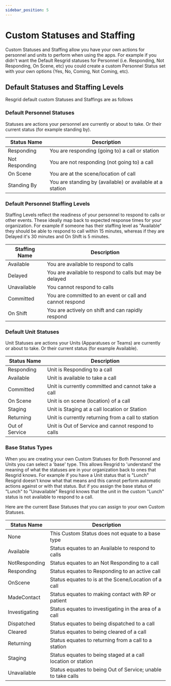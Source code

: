 ```yaml
---
sidebar_position: 5
---
```


# Custom Statuses and Staffing

Custom Statuses and Staffing allow you have your own actions for personnel and units to perform when using the apps. For example if you didn't want the Default Resgrid statuses for Personnel (i.e. Responding, Not Responding, On Scene, etc) you could create a custom Personnel Status set with your own options (Yes, No, Coming, Not Coming, etc).

## Default Statuses and Staffing Levels
Resgrid default custom Statuses and Staffings are as follows

### Default Personnel Statuses

Statuses are actions your personnel are currently or about to take. Or their current status (for example standing by).

| Status Name          | Description                                               |
| -------------------- | --------------------------------------------------------- |
| Responding           | You are responding (going to) a call or station           |
| Not Responding       | You are not responding (not going to) a call              |
| On Scene             | You are at the scene/location of call                     |
| Standing By          | You are standing by (available) or available at a station |


### Default Personnel Staffing Levels

Staffing Levels reflect the readiness of your personnel to respond to calls or other events. These ideally map back to expected response times for your organization. For example if someone has their staffing level as "Available" they should be able to respond to call within 15 minutes, whereas if they are Delayed it's 30 minutes and On Shift is 5 minutes.

| Staffing Name        | Description                                               |
| -------------------- | --------------------------------------------------------- |
| Available            | You are available to respond to calls                     |
| Delayed              | You are available to respond to calls but may be delayed  |
| Unavailable          | You cannot respond to calls                               |
| Committed            | You are committed to an event or call and cannot respond  |
| On Shift             | You are actively on shift and can rapidly respond         |


### Default Unit Statuses

Unit Statuses are actions your Units (Apparatuses or Teams) are currently or about to take. Or their current status (for example Available).

| Status Name          | Description                                               |
| -------------------- | --------------------------------------------------------- |
| Responding           | Unit is Responding to a call                              |
| Available            | Unit is available to take a call                          |
| Committed            | Unit is currently committed and cannot take a call        |
| On Scene             | Unit is on scene (location) of a call                     |
| Staging              | Unit is Staging at a call location or Station             |
| Returning            | Unit is currently returning from a call to station        |
| Out of Service       | Unit is Out of Service and cannot respond to calls        |


### Base Status Types

When you are creating your own Custom Statuses for Both Personnel and Units you can select a 'base' type. This allows Resgrid to 'understand' the meaning of what the statuses are in your organization back to ones that Resgrid knows. For example if you have a Unit status that is "Lunch" Resgrid doesn't know what that means and this cannot perform automatic actions against or with that status. But if you assign the base status of "Lunch" to "Unavailable" Resgrid knows that the unit in the custom "Lunch" status is not available to respond to a call.

Here are the current Base Statuses that you can assign to your own Custom Statuses.

| Status Name          | Description                                                  |
| -------------------- | ------------------------------------------------------------ |
| None                 | This Custom Status does not equate to a base type            |
| Available            | Status equates to an Available to respond to calls           |
| NotResponding        | Status equates to an Not Responding to a call                |
| Responding           | Status equates to Responding to an active call               |
| OnScene              | Status equates to is at the Scene/Location of a call         |
| MadeContact          | Status equates to making contact with RP or patient          |
| Investigating        | Status equates to investigating in the area of a call        |
| Dispatched           | Status equates to being dispatched to a call                 |
| Cleared              | Status equates to being cleared of a call                    |
| Returning            | Status equates to returning from a call to a station         |
| Staging              | Status equates to being staged at a call location or station |
| Unavailable          | Status equates to being Out of Service; unable to take calls |